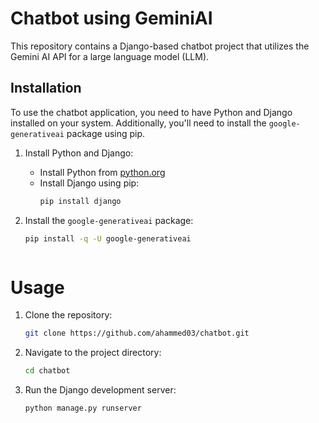 # Chatbot using GeminiAI

This repository contains a Django-based chatbot project that utilizes the Gemini AI API for a large language model (LLM).

## Installation

To use the chatbot application, you need to have Python and Django installed on your system. Additionally, you'll need to install the `google-generativeai` package using pip.

1. Install Python and Django:
   - Install Python from [python.org](https://www.python.org/)
   - Install Django using pip:
     ```bash
     pip install django
     ```

2. Install the `google-generativeai` package:
   ```bash
   pip install -q -U google-generativeai



# Usage

1. Clone the repository:
    ```bash
    git clone https://github.com/ahammed03/chatbot.git

2. Navigate to the project directory:
    ```bash
    cd chatbot

3. Run the Django development server:
    ```bash
    python manage.py runserver
